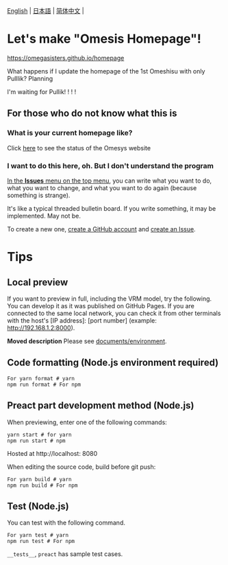 [English](README.en.md) | [日本語](README.md) | [简体中文](README.zh_hans.md) |

# Let's make "Omesis Homepage"!

https://omegasisters.github.io/homepage

What happens if I update the homepage of the 1st Omeshisu with only Pulllik? Planning

I'm waiting for Pullik! ! ! !

## For those who do not know what this is

### What is your current homepage like?

Click [here](https://omegasisters.github.io/homepage) to see the status of the Omesys website

### I want to do this here, oh. But I don't understand the program

[In the **Issues** menu on the top menu](https://github.com/omegasisters/homepage/issues), you can write what you want to do, what you want to change, and what you want to do again (because something is strange).

It's like a typical threaded bulletin board.
If you write something, it may be implemented. May not be.

To create a new one, [create a GitHub account](https://github.com/join?source_repo=omegasisters%2Fhomepage) and [create an Issue](https://github.com/omegasisters/homepage/issues/new).

# Tips

## Local preview

If you want to preview in full, including the VRM model, try the following.
You can develop it as it was published on GitHub Pages.
If you are connected to the same local network, you can check it from other terminals with the host's [IP address]: [port number] (example: http://192.168.1.2:8000).

**Moved description**
Please see [documents/environment](documents/environment).

## Code formatting (Node.js environment required)

```
For yarn format # yarn
npm run format # For npm
```

## Preact part development method (Node.js)

When previewing, enter one of the following commands:

```
yarn start # for yarn
npm run start # npm
```

Hosted at http://localhost: 8080

When editing the source code, build before git push:

```
For yarn build # yarn
npm run build # For npm
```

## Test (Node.js)

You can test with the following command.

```
For yarn test # yarn
npm run test # For npm
```

`__tests__`, `preact` has sample test cases.
